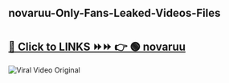 
 ## novaruu-Only-Fans-Leaked-Videos-Files

# <h2><a href="https://mediaupload.pro?novaruu">🔗 Click to LINKS ⏩⏩ 👉 🟢 novaruu </a></h2>

<a href="https://mediaupload.pro?novaruu" rel="nofollow" data-target="animated-image.originalLink"><img src="https://i.ibb.co.com/xMMVF88/686577567.gif" alt="Viral Video Original" style="max-width: 100%; display: inline-block;" data-target="animated-image.originalImage"></a>